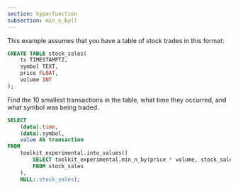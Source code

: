 ```yaml
---
section: hyperfunction
subsection: min_n_by()
---
```


This example assumes that you have a table of stock trades in this format:

```sql
CREATE TABLE stock_sales(
    ts TIMESTAMPTZ,
    symbol TEXT,
    price FLOAT,
    volume INT
);
```

Find the 10 smallest transactions in the table, what time they occurred, and
what symbol was being traded.

```sql
SELECT 
    (data).time, 
    (data).symbol, 
    value AS transaction 
FROM
    toolkit_experimental.into_values((
        SELECT toolkit_experimental.min_n_by(price * volume, stock_sales, 10)
        FROM stock_sales
    ), 
    NULL::stock_sales);
```

